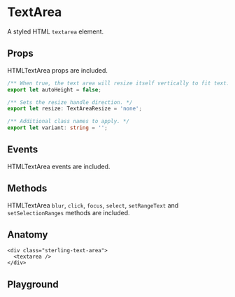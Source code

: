 <script>
    import Playground from './TextAreaPlayground.svelte';
</script>

# TextArea

A styled HTML `textarea` element.

## Props

HTMLTextArea props are included.

```ts
/** When true, the text area will resize itself vertically to fit text.*/
export let autoHeight = false;

/** Sets the resize handle direction. */
export let resize: TextAreaResize = 'none';

/** Additional class names to apply. */
export let variant: string = '';
```

## Events

HTMLTextArea events are included.

## Methods

HTMLTextArea `blur`, `click`, `focus`, `select`, `setRangeText` and `setSelectionRanges` methods are included.

## Anatomy

```svelte
<div class="sterling-text-area">
  <textarea />
</div>
```

## Playground

 <Playground/>
